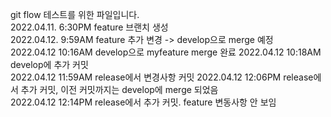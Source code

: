 git flow 테스트를 위한 파일입니다.  
2022.04.11. 6:30PM feature 브랜치 생성  
2022.04.12. 9:59AM feature 추가 변경 -> develop으로 merge 예정  
2022.04.12 10:16AM develop으로 myfeature merge 완료
2022.04.12 10:18AM develop에 추가 커밋  
2022.04.12 11:59AM release에서 변경사항 커밋
2022.04.12 12:06PM release에서 추가 커밋, 이전 커밋까지는 develop에 merge 되었음    
2022.04.12 12:14PM release에서 추가 커밋. feature 변동사항 안 보임  
